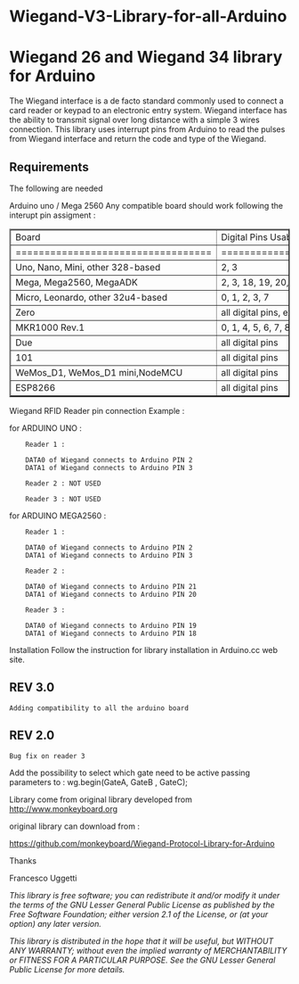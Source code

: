 # Wiegand-V3-Library-for-all-Arduino
# Wiegand 26 and Wiegand 34 library for Arduino


The Wiegand interface is a de facto standard commonly used to connect a card reader or keypad to an electronic entry system. Wiegand interface has the ability to transmit signal over long distance with a simple 3 wires connection. This library uses interrupt pins from Arduino to read the pulses from Wiegand interface and return the code and type of the Wiegand.

## Requirements

The following are needed

Arduino uno / Mega 2560 Any compatible board should work following the interupt pin assigment :

<table  border="2" align="center">
    <tr>
        <td width="50%">Board </td>
        <td width="50%">Digital Pins Usable For Interrupts</td>
    </tr>
     <tr>
        <td width="50%" >==================================</td>
        <td width="50%">==================================</td>
    </tr>
     <tr>
        <td width="50%">Uno, Nano, Mini, other 328-based</td>
        <td width="50%"> 2, 3</td>
    </tr>
     <tr>
        <td width="50%">Mega, Mega2560, MegaADK </td>
        <td width="50%">2, 3, 18, 19, 20, 21 </td>
    </tr>
      <tr>
        <td width="50%" >Micro, Leonardo, other 32u4-based </td>
        <td width="50%">0, 1, 2, 3, 7 </td>
    </tr>   
    <tr>
        <td width="50%" >Zero </td>
        <td width="50%">all digital pins, except 4 </td>
    </tr>   
     <tr>
        <td width="50%" >MKR1000 Rev.1 </td>
        <td width="50%">0, 1, 4, 5, 6, 7, 8, 9, A1, A2 </td>
    </tr>   
     <tr>
        <td width="50%" >Due </td>
        <td width="50%">all digital pins </td>
    </tr>  
      <tr>
        <td width="50%" >101 </td>
        <td width="50%">all digital pins </td>
    </tr>  
      <tr>
        <td width="50%" >WeMos_D1, WeMos_D1 mini,NodeMCU </td>
        <td width="50%">all digital pins </td>
    </tr>  
       <tr>
        <td width="50%" >ESP8266 </td>
        <td width="50%">all digital pins </td>
    </tr>  
  
</table>


Wiegand RFID Reader pin connection Example :

for ARDUINO UNO :

		Reader 1 :
		
		DATA0 of Wiegand connects to Arduino PIN 2 
		DATA1 of Wiegand connects to Arduino PIN 3

		Reader 2 : NOT USED

		Reader 3 : NOT USED

for ARDUINO MEGA2560 :

		Reader 1 :

		DATA0 of Wiegand connects to Arduino PIN 2 
		DATA1 of Wiegand connects to Arduino PIN 3

		Reader 2 :

		DATA0 of Wiegand connects to Arduino PIN 21 
		DATA1 of Wiegand connects to Arduino PIN 20

		Reader 3 :

		DATA0 of Wiegand connects to Arduino PIN 19 
		DATA1 of Wiegand connects to Arduino PIN 18

Installation Follow the instruction for library installation in Arduino.cc web site.



## REV 3.0 

	Adding compatibility to all the arduino board 

## REV 2.0 

	Bug fix on reader 3 

Add the possibility to select which gate need to be active passing parameters to :  wg.begin(GateA, GateB , GateC);






Library come from original library developed from http://www.monkeyboard.org

original library can download from :

https://github.com/monkeyboard/Wiegand-Protocol-Library-for-Arduino

Thanks

Francesco Uggetti

*This library is free software; you can redistribute it and/or modify it under the terms of the GNU Lesser General Public License as published by the Free Software Foundation; either version 2.1 of the License, or (at your option) any later version.*

*This library is distributed in the hope that it will be useful, but WITHOUT ANY WARRANTY; without even the implied warranty of MERCHANTABILITY or FITNESS FOR A PARTICULAR PURPOSE.  See the GNU Lesser General Public License for more details.*
